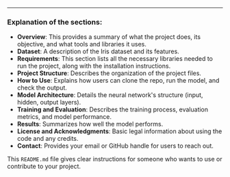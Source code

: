 
---

### Explanation of the sections:

- **Overview**: This provides a summary of what the project does, its objective, and what tools and libraries it uses.
- **Dataset**: A description of the Iris dataset and its features.
- **Requirements**: This section lists all the necessary libraries needed to run the project, along with the installation instructions.
- **Project Structure**: Describes the organization of the project files.
- **How to Use**: Explains how users can clone the repo, run the model, and check the output.
- **Model Architecture**: Details the neural network's structure (input, hidden, output layers).
- **Training and Evaluation**: Describes the training process, evaluation metrics, and model performance.
- **Results**: Summarizes how well the model performs.
- **License and Acknowledgments**: Basic legal information about using the code and any credits.
- **Contact**: Provides your email or GitHub handle for users to reach out.

This `README.md` file gives clear instructions for someone who wants to use or contribute to your project.
